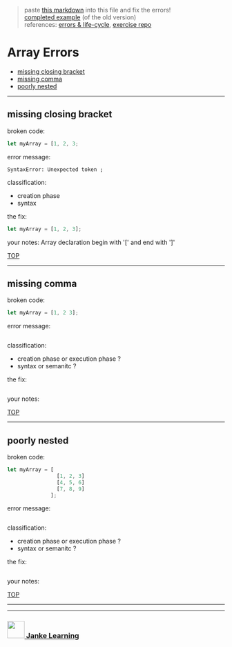 > paste [this markdown](https://raw.githubusercontent.com/janke-learning/error-exercises/master/arrays.md) into this file and fix the errors!    
> [completed example](https://github.com/AlfiYusrina/hyf-javascript1/blob/master/week1/errors_solutions.MD)  (of the old version)  
> references: [errors & life-cycle](https://github.com/janke-learning/errors-and-life-cycle), [exercise repo](https://github.com/janke-learning/errors)

# Array Errors


* [missing closing bracket](#missing-closing-bracket)
* [missing comma](#missing-comma)
* [poorly nested](#poorly-nested)

---

## missing closing bracket

broken code:
```js
let myArray = [1, 2, 3;
```
error message:
```
SyntaxError: Unexpected token ;
```
classification:
* creation phase 
* syntax 

the fix:
```js
let myArray = [1, 2, 3];
```
your notes: Array declaration begin with '\['  and end with '\]'

[TOP](#array-errors)

---

## missing comma

broken code:
```js
let myArray = [1, 2 3];
```
error message:
```
```
classification:
* creation phase or execution phase ?
* syntax or semanitc ?

the fix:
```js
```
your notes:

[TOP](#array-errors)

---

## poorly nested

broken code:
```js
let myArray = [
                [1, 2, 3]
                [4, 5, 6]
                [7, 8, 9]
              ];
```
error message:
```
```
classification:
* creation phase or execution phase ?
* syntax or semanitc ?

the fix:
```js
```
your notes:

[TOP](#array-errors)


___
___
### <a href="http://janke-learning.org" target="_blank"><img src="https://user-images.githubusercontent.com/18554853/50098409-22575780-021c-11e9-99e1-962787adaded.png" width="40" height="40"></img> Janke Learning</a>
